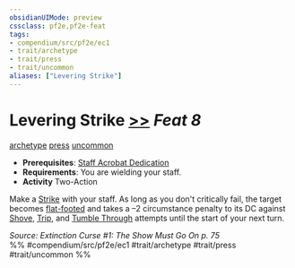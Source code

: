 ```yaml
---
obsidianUIMode: preview
cssclass: pf2e,pf2e-feat
tags:
- compendium/src/pf2e/ec1
- trait/archetype
- trait/press
- trait/uncommon
aliases: ["Levering Strike"]
---
```

# Levering Strike  [>>](../../Rules/core-rulebook/chapter-9-playing-the-game.md#Actions "Two-Action") *Feat 8*  
[archetype](../../Rules/traits/archetype.md)  [press](../../Rules/traits/press.md)  [uncommon](../../Rules/traits/uncommon.md)  

- **Prerequisites**: [Staff Acrobat Dedication](staff-acrobat-dedication-ec1.md)
- **Requirements**: You are wielding your staff.
- **Activity** Two-Action

Make a [Strike](../../Rules/actions/strike.md) with your staff. As long as you don't critically fail, the target becomes [flat-footed](../../Rules/conditions.md#Flat-footed) and takes a –2 circumstance penalty to its DC against [Shove](../../Rules/actions/shove.md), [Trip](../../Rules/actions/trip.md), and [Tumble Through](../../Rules/actions/tumble-through.md) attempts until the start of your next turn.

*Source: Extinction Curse #1: The Show Must Go On p. 75*  
%% #compendium/src/pf2e/ec1 #trait/archetype #trait/press #trait/uncommon %%